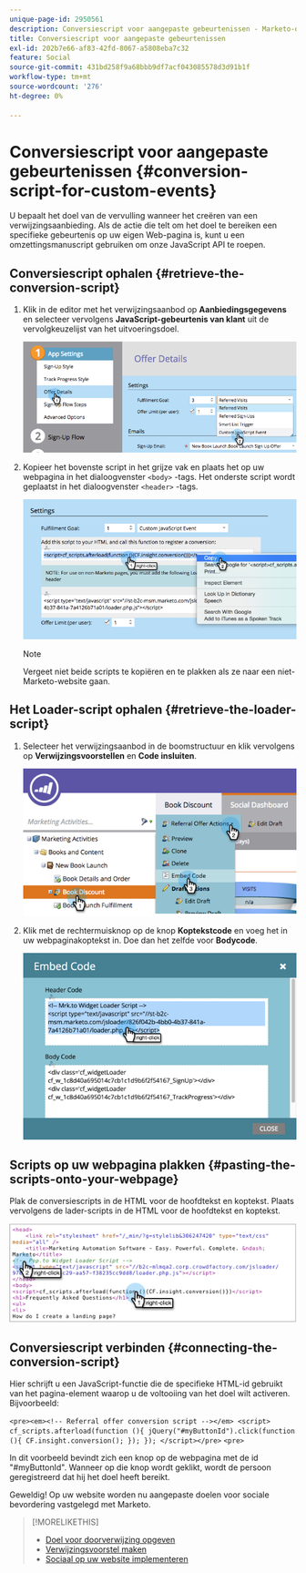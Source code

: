 ```yaml
---
unique-page-id: 2950561
description: Conversiescript voor aangepaste gebeurtenissen - Marketo-documenten - Productdocumentatie
title: Conversiescript voor aangepaste gebeurtenissen
exl-id: 202b7e66-af83-42fd-8067-a5808eba7c32
feature: Social
source-git-commit: 431bd258f9a68bbb9df7acf043085578d3d91b1f
workflow-type: tm+mt
source-wordcount: '276'
ht-degree: 0%

---
```


# Conversiescript voor aangepaste gebeurtenissen {#conversion-script-for-custom-events}

U bepaalt het doel van de vervulling wanneer het creëren van een verwijzingsaanbieding. Als de actie die telt om het doel te bereiken een specifieke gebeurtenis op uw eigen Web-pagina is, kunt u een omzettingsmanuscript gebruiken om onze JavaScript API te roepen.

## Conversiescript ophalen {#retrieve-the-conversion-script}

1. Klik in de editor met het verwijzingsaanbod op **Aanbiedingsgegevens** en selecteer vervolgens **JavaScript-gebeurtenis van klant** uit de vervolgkeuzelijst van het uitvoeringsdoel.

   ![](assets/image2015-4-20-17-3a22-3a15.png)

1. Kopieer het bovenste script in het grijze vak en plaats het op uw webpagina in het dialoogvenster `<body>` -tags. Het onderste script wordt geplaatst in het dialoogvenster `<header>` -tags.

   ![](assets/image2015-4-20-17-3a29-3a7.png)

   >[!NOTE]
   >
   >Vergeet niet beide scripts te kopiëren en te plakken als ze naar een niet-Marketo-website gaan.

## Het Loader-script ophalen {#retrieve-the-loader-script}

1. Selecteer het verwijzingsaanbod in de boomstructuur en klik vervolgens op **Verwijzingsvoorstellen** en **Code insluiten**.

   ![](assets/image2015-4-20-17-3a34-3a46.png)

1. Klik met de rechtermuisknop op de knop **Koptekstcode** en voeg het in uw webpaginakoptekst in. Doe dan het zelfde voor **Bodycode**.

   ![](assets/image2015-4-20-20-3a49-3a19.png)

## Scripts op uw webpagina plakken {#pasting-the-scripts-onto-your-webpage}

Plak de conversiescripts in de HTML voor de hoofdtekst en koptekst. Plaats vervolgens de lader-scripts in de HTML voor de hoofdtekst en koptekst.

![](assets/image2015-4-20-21-3a0-3a16.png)

## Conversiescript verbinden {#connecting-the-conversion-script}

Hier schrijft u een JavaScript-functie die de specifieke HTML-id gebruikt van het pagina-element waarop u de voltooiing van het doel wilt activeren. Bijvoorbeeld:

`<pre><em><!-- Referral offer conversion script --></em> <script> cf_scripts.afterload(function (){ jQuery("#myButtonId").click(function (){ CF.insight.conversion(); }); }); </script></pre>` `<pre>`

In dit voorbeeld bevindt zich een knop op de webpagina met de id &quot;#myButtonId&quot;. Wanneer op die knop wordt geklikt, wordt de persoon geregistreerd dat hij het doel heeft bereikt.

Geweldig! Op uw website worden nu aangepaste doelen voor sociale bevordering vastgelegd met Marketo.

>[!MORELIKETHIS]
>
>* [Doel voor doorverwijzing opgeven](/help/marketo/product-docs/demand-generation/social/referral-offers/specify-goal-for-referral-offer.md)
>* [Verwijzingsvoorstel maken](/help/marketo/product-docs/demand-generation/social/referral-offers/create-a-referral-offer.md)
>* [Sociaal op uw website implementeren](/help/marketo/product-docs/demand-generation/social/social-functions/deploy-social-on-your-website.md)
